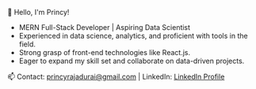 👋 Hello, I'm Princy!

- MERN Full-Stack Developer | Aspiring Data Scientist
- Experienced in data science, analytics, and proficient with tools in the field.
- Strong grasp of front-end technologies like React.js.
- Eager to expand my skill set and collaborate on data-driven projects.

📫 Contact: [princyrajadurai@gmail.com](mailto:princyrajadurai@gmail.com) | LinkedIn: [LinkedIn Profile](https://www.linkedin.com/in/rprincy/)

